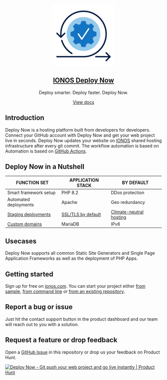 
<div align="center">
  <img src="deploy-now-logo.png" alt="Deploy Now logo" style="width:200px">
  <a href="https://www.ionos.com/hosting/deploy-now"><h2>IONOS Deploy Now</h2></a>
  <p>Deploy smarter. Deploy faster. Deploy Now.</p>
  <a href="https://docs.ionos.space/"><p>View docs</p></a>
</div>

## Introduction

Deploy Now is a hosting platform built from developers for developers. Connect your GitHub account with Deploy Now and get your web project live in seconds. Deploy Now updates your website on [IONOS](https://www.ionos.com/) shared hosting infrastructure after every git commit. The workflow automation is based on Automation is based on [GitHub Actions](https://github.com/features/actions).

## Deploy Now in a Nutshell

|FUNCTION SET|APPLICATION STACK|BY DEFAULT|
|-|-|-|
|Smart framework setup|PHP 8.2|DDos protection|
|Automated deployments|Apache|Geo redundancy|
|[Staging deployments](https://docs.ionos.space/docs/staging-deployments/)|[SSL/TLS by default](https://docs.ionos.space/docs/domain-tls/)|[Climate-neutral hosting](https://www.ionos.com/environment)|
|[Custom domains](https://docs.ionos.space/docs/domain-tls/)|MariaDB|IPv6|

## Usecases
Deploy Now supports all common Static Site Generators and Single Page Application Frameworks as well as the deployment of PHP Apps. 

## Getting started
Sign up for free on [ionos.com](https://docs.ionos.space/). You can start your project either [from sample](https://docs.ionos.space/docs/framework-samples), [from command line](https://docs.ionos.space/docs/from-cmd-line) or [from an existing repository](https://docs.ionos.space/docs/from-repo).

## Report a bug or issue
Just hit the contact support button in the product dashboard and our team will reach out to you with a solution.

## Request a feature or drop feedback
Open a [GitHub Issue](https://github.com/ionos-deploy-now/ionos-deploy-now/issues) in this repository or drop us your feedback on Product Hunt.

<a href="https://www.producthunt.com/posts/deploy-now?utm_source=badge-featured&utm_medium=badge&utm_souce=badge-deploy-now" target="_blank"><img src="https://api.producthunt.com/widgets/embed-image/v1/featured.svg?post_id=299768&theme=light" alt="Deploy Now - Git push your web project and go live instantly | Product Hunt" style="width: 250px; height: 54px;" width="250" height="54" /></a>
